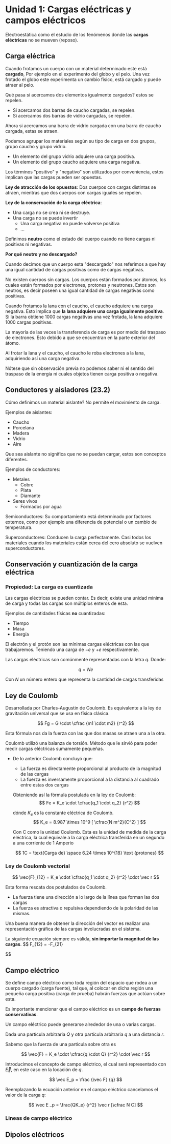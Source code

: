# Unidad 1: Cargas eléctricas y campos eléctricos

Electroestática como el estudio de los fenómenos donde las **cargas
eléctricas** no se mueven (reposo).

## Carga eléctrica

Cuando frotamos un cuerpo con un material determinado este está **cargado**,
Por ejemplo en el experimento del globo y el pelo. Una vez frotado el globo
este experimenta un cambio físico, está cargado y puede atraer al pelo.

Qué pasa si acercamos dos elementos igualmente cargados? estos se repelen.

- Si acercamos dos barras de caucho cargadas, se repelen.
- Si acercamos dos barras de vidrio cargadas, se repelen.

Ahora si acercamos una barra de vidrio cargada con una barra de caucho cargada,
estas se atraen.

Podemos agrupar los materiales según su tipo de carga en dos grupos, grupo
caucho y grupo vidrio.

- Un elemento del grupo vidrio adquiere una carga positiva.
- Un elemento del grupo caucho adquiere una carga negativa.

Los términos "positivo" y "negativo" son utilizados por conveniencia, estos
implican que las cargas pueden ser opuestas.

**Ley de atracción de los opuestos**: Dos cuerpos con cargas distintas se
atraen, mientras que dos cuerpos con cargas iguales se repelen.

**Ley de la conservación de la carga eléctrica**:

- Una carga no se crea ni se destruye.
- Una carga no se puede invertir
  - Una carga negativa no puede volverse positiva
  - ...

Definimos **neutro** como el estado del cuerpo cuando no tiene cargas ni
positivas ni negativas.

**Por qué neutro y no descargado?**

Cuando decimos que un cuerpo esta "descargado" nos referimos a que hay una igual
cantidad de cargas positivas como de cargas negativas.

No existen cuerpos sin cargas. Los cuerpos están formados por átomos, los cuales
están formados por electrones, protones y neutrones. Estos son neutros, es decir
poseen una igual cantidad de cargas negativas como positivas.

Cuando frotamos la lana con el caucho, el caucho adquiere una carga negativa.
Esto implica que **la lana adquiere una carga igualmente positiva**. Si la
barra obtiene 1000 cargas negativas una vez frotada, la lana adquiere 1000
cargas positivas.

La mayoría de las veces la transferencia de carga es por medio del traspaso de
electrones. Esto debido a que se encuentran en la parte exterior del átomo.

Al frotar la lana y el caucho, el caucho le roba electrones a la lana,
adquiriendo así una carga negativa.

Nótese que sin observación previa no podemos saber ni el sentido del traspaso de
la energía ni cuales objetos tienen carga positiva o negativa.


## Conductores y aisladores (23.2)

Cómo definimos un material aislante? No permite el movimiento de carga.

Ejemplos de aislantes:

- Caucho
- Porcelana
- Madera
- Vidrio
- Aire

Que sea aislante no significa que no se puedan cargar, estos son conceptos
diferentes.

Ejemplos de conductores:

- Metales
  - Cobre
  - Plata
  - Diamante
- Seres vivos
  - Formados por agua

Semiconductores: Su comportamiento está determinado por factores externos, como
por ejemplo una diferencia de potencial o un cambio de temperatura.

Superconductores: Conducen la carga perfectamente.
Casi todos los materiales cuando los materiales están cerca del cero absoluto se
vuelven superconductores.

## Conservación y cuantización de la carga eléctrica

### Propiedad: La carga es cuantizada

Las cargas eléctricas se pueden contar. Es decir, existe una unidad mínima de
carga y todas las cargas son múltiplos enteros de esta.

Ejemplos de cantidades físicas **no** cuantizadas:

- Tiempo
- Masa
- Energía

El electrón y el protón son las mínimas cargas eléctricas con las que
trabajaremos. Teniendo una carga de $-e$ y $+e$ respectivamente.

Las cargas eléctricas son comúnmente representadas con la letra $q$. Donde:

$$
q = Ne
$$

Con $N$ un número entero que representa la cantidad de cargas transferidas

## Ley de Coulomb

Desarrollada por Charles-Augustin de Coulomb. Es equivalente a la ley de
gravitación universal que se usa en física clásica.

$$
Fg = G \cdot \cfrac {m1 \cdot m2} {r^2}
$$

Esta fórmula nos da la fuerza con las que dos masas se atraen una a la otra.

Coulomb utilizó una balanza de torsión. Método que le sirvió para poder medir
cargas eléctricas sumamente pequeñas.

- De lo anterior Coulomb concluyó que:
  - La fuerza es directamente proporcional al producto de la magnitud de las
  cargas
  - La fuerza es inversamente proporcional a la distancia al cuadrado entre
  estas dos cargas

  Obteniendo así la fórmula postulada en la ley de Coulomb:
  $$
  Fe = K_e \cdot \cfrac{q_1 \cdot q_2} {r^2}
  $$

  dónde $K_e$ es la constante eléctrica de Coulomb.
  $$
  K_e = 8.987 \times 10^9 [ \cfrac{N  m^2}{C^2} ]
  $$

  Con C como la unidad Coulomb. Esta es la unidad de medida de la carga
  eléctrica, la cual equivale a la carga eléctrica transferida en un segundo
  a una corriente de 1 Amperio

  $$
  1C = \text{Carga de} \space  6.24 \times 10^{18} \text {protones}
  $$

### Ley de Coulomb vectorial

$$
\vec{F}_{12} = K_e \cdot \cfrac{q_1 \cdot q_2} {r^2} \cdot \vec r
$$

Esta forma rescata dos postulados de Coulomb.

- La fuerza tiene una dirección a lo largo de la línea que forman las dos cargas
- La fuerza es atractiva o repulsiva dependiendo de la polaridad de las mismas.

Una buena manera de obtener la dirección del vector es realizar una
representación gráfica de las cargas involucradas en el sistema.

La siguiente ecuación siempre es válida, **sin importar la magnitud de las
cargas**.
$$
F_{12} = -F_{21}

$$

## Campo eléctrico

Se define campo eléctrico como toda región del espacio que rodea a un cuerpo
cargado (carga fuente), tal que, al colocar en dicha región una pequeña carga
positiva (carga de prueba) habrán fuerzas que actúan sobre esta.

Es importante mencionar que el campo eléctrico es un **campo de fuerzas
conservativas**.

Un campo eléctrico puede generarse alrededor de una o varias cargas.

Dada una partícula arbitraria $Q$ y otra partícula arbitraria $q$ a una
distancia $r$.

Sabemo que la fuerza de una partícula sobre otra es

$$
\vec{F} = K_e \cdot \cfrac{q \cdot Q} {r^2} \cdot \vec r
$$

Introducimos el concepto de campo eléctrico, el cual será representado con
$\vec E$, en este caso en la locación de $q$.

$$
\vec E_p = \frac {\vec F} {q}
$$

Reemplazando la ecuación anterior en el campo eléctrico cancelamos el valor
de la carga $q$:

$$
\vec E _p  = \frac{QK_e} {r^2} \vec r [\cfrac N C]
$$

### Lineas de campo eléctrico

## Dipolos eléctricos
